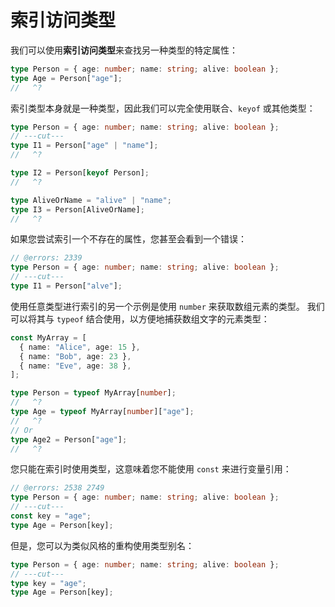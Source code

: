 
# 索引访问类型
我们可以使用**索引访问类型**来查找另一种类型的特定属性：
```ts twoslash
type Person = { age: number; name: string; alive: boolean };
type Age = Person["age"];
//   ^?
```

索引类型本身就是一种类型，因此我们可以完全使用联合、`keyof` 或其他类型：
```ts twoslash
type Person = { age: number; name: string; alive: boolean };
// ---cut---
type I1 = Person["age" | "name"];
//   ^?

type I2 = Person[keyof Person];
//   ^?

type AliveOrName = "alive" | "name";
type I3 = Person[AliveOrName];
//   ^?
```

如果您尝试索引一个不存在的属性，您甚至会看到一个错误：
```ts twoslash
// @errors: 2339
type Person = { age: number; name: string; alive: boolean };
// ---cut---
type I1 = Person["alve"];
```

使用任意类型进行索引的另一个示例是使用 `number` 来获取数组元素的类型。
我们可以将其与 `typeof` 结合使用，以方便地捕获数组文字的元素类型：
```ts twoslash
const MyArray = [
  { name: "Alice", age: 15 },
  { name: "Bob", age: 23 },
  { name: "Eve", age: 38 },
];

type Person = typeof MyArray[number];
//   ^?
type Age = typeof MyArray[number]["age"];
//   ^?
// Or
type Age2 = Person["age"];
//   ^?
```

您只能在索引时使用类型，这意味着您不能使用 `const` 来进行变量引用：
```ts twoslash
// @errors: 2538 2749
type Person = { age: number; name: string; alive: boolean };
// ---cut---
const key = "age";
type Age = Person[key];
```

但是，您可以为类似风格的重构使用类型别名：
```ts twoslash
type Person = { age: number; name: string; alive: boolean };
// ---cut---
type key = "age";
type Age = Person[key];
```
